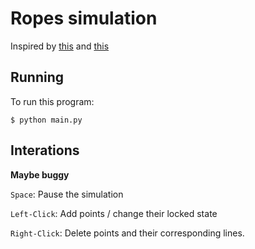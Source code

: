 # Ropes simulation

Inspired by [this](https://www.youtube.com/watch?v=PGk0rnyTa1U&t=241s) and [this](https://www.youtube.com/watch?v=KpJzoFzDDMw)

## Running
To run this program:
```
$ python main.py
```

## Interations
**Maybe buggy**

`Space`: Pause the simulation

`Left-Click`: Add points / change their locked state

`Right-Click`: Delete points and their corresponding lines.
